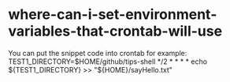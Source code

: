 # where-can-i-set-environment-variables-that-crontab-will-use
You can put the snippet code into crontab for example:
TEST1_DIRECTORY=$HOME/github/tips-shell
*/2 * * * * echo ${TEST1_DIRECTORY} >> "${HOME}/sayHello.txt"
